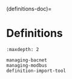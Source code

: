 (definitions-doc)=

# Definitions

```{toctree}
:maxdepth: 2

managing-bacnet
managing-modbus
definition-import-tool
```
